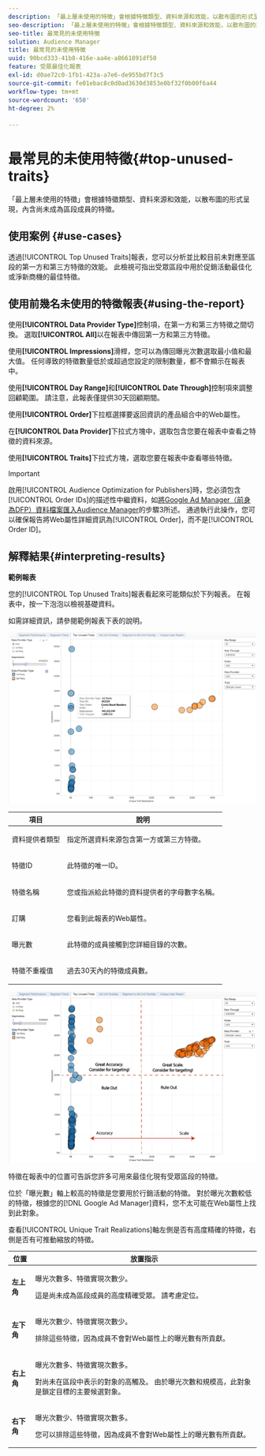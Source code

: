 ```yaml
---
description: 「最上層未使用的特徵」會根據特徵類型、資料來源和效能，以散布圖的形式呈現，內含尚未成為區段成員的特徵。
seo-description: 「最上層未使用的特徵」會根據特徵類型、資料來源和效能，以散布圖的形式呈現，內含尚未成為區段成員的特徵。
seo-title: 最常見的未使用特徵
solution: Audience Manager
title: 最常見的未使用特徵
uuid: 90bcd333-41b8-416e-aa4e-a8661891df50
feature: 受眾最佳化報表
exl-id: d0ae72c0-1fb1-423a-a7e6-de955bd7f3c5
source-git-commit: fe01ebac8c0d0ad3630d3853e0bf32f0b00f6a44
workflow-type: tm+mt
source-wordcount: '650'
ht-degree: 2%

---
```


# 最常見的未使用特徵{#top-unused-traits}

「最上層未使用的特徵」會根據特徵類型、資料來源和效能，以散布圖的形式呈現，內含尚未成為區段成員的特徵。

## 使用案例 {#use-cases}

透過[!UICONTROL Top Unused Traits]報表，您可以分析並比較目前未對應至區段的第一方和第三方特徵的效能。 此檢視可指出受眾區段中用於促銷活動最佳化或淨新商機的最佳特徵。

## 使用前幾名未使用的特徵報表{#using-the-report}

使用&#x200B;**[!UICONTROL Data Provider Type]**&#x200B;控制項，在第一方和第三方特徵之間切換。 選取&#x200B;**[!UICONTROL All]**&#x200B;以在報表中傳回第一方和第三方特徵。

使用&#x200B;**[!UICONTROL Impressions]**&#x200B;滑桿，您可以為傳回曝光次數選取最小值和最大值。 任何導致的特徵數量低於或超過您設定的限制數量，都不會顯示在報表中。

使用&#x200B;**[!UICONTROL Day Range]**&#x200B;和&#x200B;**[!UICONTROL Date Through]**&#x200B;控制項來調整回顧範圍。 請注意，此報表僅提供30天回顧期間。

使用&#x200B;**[!UICONTROL Order]**&#x200B;下拉框選擇要返回資訊的產品組合中的Web屬性。

在&#x200B;**[!UICONTROL Data Provider]**&#x200B;下拉式方塊中，選取包含您要在報表中查看之特徵的資料來源。

使用&#x200B;**[!UICONTROL Traits]**&#x200B;下拉式方塊，選取您要在報表中查看哪些特徵。

>[!IMPORTANT]
>
>啟用[!UICONTROL Audience Optimization for Publishers]時，您必須包含[!UICONTROL Order IDs]的描述性中繼資料，如[將Google Ad Manager（前身為DFP）資料檔案匯入Audience Manager](../../../reporting/audience-optimization-reports/aor-publishers/import-dfp.md)的步驟3所述。 通過執行此操作，您可以確保報告將Web屬性詳細資訊為[!UICONTROL Order]，而不是[!UICONTROL Order ID]。

## 解釋結果{#interpreting-results}

**範例報表**

您的[!UICONTROL Top Unused Traits]報表看起來可能類似於下列報表。 在報表中，按一下泡泡以檢視基礎資料。

如需詳細資訊，請參閱範例報表下表的說明。

![](assets/publisher_unused_traits.png)

<table id="table_AFE2540583C34835B04584693ADFD26A"> 
 <thead> 
  <tr> 
   <th colname="col1" class="entry"> 項目 </th> 
   <th colname="col2" class="entry"> 說明 </th> 
  </tr>
 </thead>
 <tbody> 
  <tr> 
   <td colname="col1"> <p><span class="wintitle"> 資料提供者類型</span> </p> </td> 
   <td colname="col2"> <p>指定所選資料來源包含第一方或第三方特徵。 </p> </td> 
  </tr> 
  <tr> 
   <td colname="col1"> <p><span class="wintitle"> 特徵ID</span> </p> </td> 
   <td colname="col2"> <p>此特徵的唯一ID。 </p> </td> 
  </tr> 
  <tr> 
   <td colname="col1"> <p><span class="wintitle"> 特徵名稱</span> </p> </td> 
   <td colname="col2"> <p>您或指派給此特徵的資料提供者的字母數字名稱。 </p> </td> 
  </tr> 
  <tr> 
   <td colname="col1"> <p><span class="wintitle"> 訂購</span> </p> </td> 
   <td colname="col2"> <p>您看到此報表的Web屬性。 </p> </td> 
  </tr> 
  <tr> 
   <td colname="col1"> <p><span class="wintitle"> 曝光數</span> </p> </td> 
   <td colname="col2"> <p>此特徵的成員接觸到您詳細目錄的次數。 </p> </td> 
  </tr> 
  <tr> 
   <td colname="col1"> <p><span class="wintitle"> 特徵不重複值</span> </p> </td> 
   <td colname="col2"> <p>過去30天內的特徵成員數。 </p> </td> 
  </tr> 
 </tbody> 
</table>

![](assets/publisher_unused_traits_final.png)

特徵在報表中的位置可告訴您許多可用來最佳化現有受眾區段的特徵。

位於「曝光數」軸上較高的特徵是您要用於行銷活動的特徵。 對於曝光次數較低的特徵，根據您的[!DNL Google Ad Manager]資料，您不太可能在Web屬性上找到此對象。

查看[!UICONTROL Unique Trait Realizations]軸左側是否有高度精確的特徵，右側是否有可推動縮放的特徵。

<table id="table_A29253B30DFA4CD7B3B7C320DE0BDEA4"> 
 <thead> 
  <tr> 
   <th colname="col1" class="entry"> 位置 </th> 
   <th colname="col2" class="entry"> 放置指示 </th> 
  </tr> 
 </thead>
 <tbody> 
  <tr> 
   <td colname="col1"> <p> <b>左上角</b> </p> </td> 
   <td colname="col2"> <p>曝光次數多、特徵實現次數少。 </p> <p>這是尚未成為區段成員的高度精確受眾。 請考慮定位。 </p> </td> 
  </tr> 
  <tr> 
   <td colname="col1"> <p> <b>左下角</b> </p> </td> 
   <td colname="col2"> <p>曝光次數少、特徵實現次數少。 </p> <p> 排除這些特徵，因為成員不會對Web屬性上的曝光數有所貢獻。 </p> </td> 
  </tr> 
  <tr> 
   <td colname="col1"> <p> <b>右上角</b> </p> </td> 
   <td colname="col2"> <p>曝光次數多、特徵實現次數多。 </p> <p>對尚未在區段中表示的對象的高觸及。 由於曝光次數和規模高，此對象是鎖定目標的主要候選對象。 </p> </td> 
  </tr> 
  <tr> 
   <td colname="col1"> <p> <b>右下角</b> </p> </td> 
   <td colname="col2"> <p>曝光次數少、特徵實現次數多。 </p> <p> 您可以排除這些特徵，因為成員不會對Web屬性上的曝光數有所貢獻。 </p> </td> 
  </tr> 
 </tbody> 
</table>
